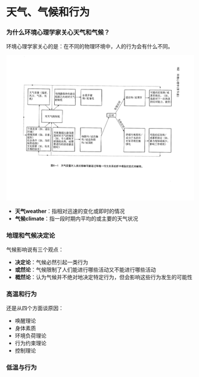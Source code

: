 # 天气、气候和行为

### 为什么环境心理学家关心天气和气候？

环境心理学家关心的是：在不同的物理环境中，人的行为会有什么不同。

![环境心理学](assets/环境心理学.png)

- **天气weather**：指相对迅速的变化或即时的情况
- **气候climate**：指一段时期内平均的或主要的天气状况

### 地理和气候决定论

气候影响说有三个观点：

- **决定论**：气候必然引起一类行为
- **或然论**：气候限制了人们能进行哪些活动又不能进行哪些活动
- **概然论**：认为气候并不绝对地决定特定行为，但会影响这些行为发生的可能性

### 高温和行为

还是从四个方面谈原因：

- 唤醒理论
- 身体素质
- 环境负荷理论
- 行为约束理论
- 控制理论

### 低温与行为



